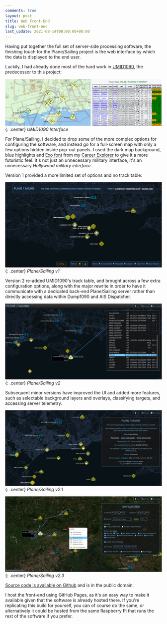 ```yaml
---
comments: true
layout: post
title: Web Front-End
slug: web-front-end
last_update: 2021-08-14T00:00:00+00:00
---
```


Having put together the full set of server-side processing software, the finishing touch for the Plane/Sailing project is the web interface by which the data is displayed to the end user.

Luckily, I had already done most of the hard work in [UMID1090](https://github.com/ianrenton/umid1090), the predecessor to this project:

![UMID1090 Interface](/hardware/planesailing/umid1090.png){: .center}
*UMID1090 Interface*

For Plane/Sailing, I decided to drop some of the more complex options for configuring the software, and instead go for a full-screen map with only a few options hidden inside pop-out panels. I used the dark map background, blue highlights and [Exo font](https://fonts.google.com/specimen/Exo) from my [Career Explorer](https://careerexplorer.ianrenton.com/) to give it a more futuristic feel. It's not just an unnecessary military interface, it's an unnecessary *Hollywood military interface*.

Version 1 provided a more limited set of options and no track table:

![Plane/Sailing v1 Interface](/hardware/planesailing/ui.png){: .center}
*Plane/Sailing v1*

Version 2 re-added UMID1090's track table, and brought across a few extra configuration options, along with the major rewrite in order to have it communicate with a dedicated back-end Plane/Sailing server rather than directly accessing data within Dump1090 and AIS Dispatcher.

![Plane/Sailing v2 Interface](/hardware/planesailing/ui2.png){: .center}
*Plane/Sailing v2*

Subsequent minor versions have improved the UI and added more features, such as selectable background layers and overlays, classifying targets, and accessing server telemetry.

![Plane/Sailing v2.1 Interface](/hardware/planesailing/ui2.1.png){: .center}
*Plane/Sailing v2.1*

![Plane/Sailing v2.3 Interface](/hardware/planesailing/ui2.3.png){: .center}
*Plane/Sailing v2.3*

[Source code is available on Github](https://github.com/ianrenton/planesailing) and is in the public domain.

I host the front-end using GitHub Pages, as it's an easy way to make it available given that the software is already hosted there. If you're replicating this build for yourself, you can of course do the same, or alternatively it could be hosted from the same Raspberry Pi that runs the rest of the software if you prefer.